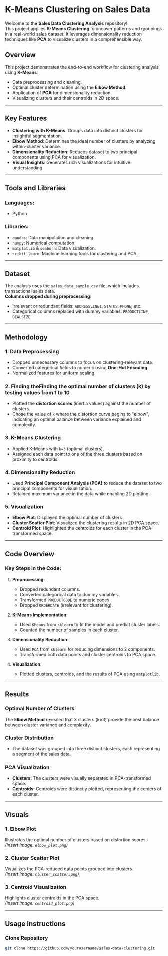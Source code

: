 # **K-Means Clustering on Sales Data**

Welcome to the **Sales Data Clustering Analysis** repository!  
This project applies **K-Means Clustering** to uncover patterns and groupings in a real-world sales dataset. It leverages dimensionality reduction techniques like **PCA** to visualize clusters in a comprehensible way.

## **Overview**

This project demonstrates the end-to-end workflow for clustering analysis using **K-Means**:
- Data preprocessing and cleaning.
- Optimal cluster determination using the **Elbow Method**.
- Application of **PCA** for dimensionality reduction.
- Visualizing clusters and their centroids in 2D space.

---

## **Key Features**

- **Clustering with K-Means**: Groups data into distinct clusters for insightful segmentation.
- **Elbow Method**: Determines the ideal number of clusters by analyzing within-cluster variance.
- **Dimensionality Reduction**: Reduces dataset to two principal components using PCA for visualization.
- **Visual Insights**: Generates rich visualizations for intuitive understanding.

---

## **Tools and Libraries**

### **Languages**:
- Python

### **Libraries**:
- `pandas`: Data manipulation and cleaning.
- `numpy`: Numerical computation.
- `matplotlib` & `seaborn`: Data visualization.
- `scikit-learn`: Machine learning tools for clustering and PCA.

---

## **Dataset**

The analysis uses the `sales_data_sample.csv` file, which includes transactional sales data.  
**Columns dropped during preprocessing**:
- Irrelevant or redundant fields: `ADDRESSLINE1`, `STATUS`, `PHONE`, etc.
- Categorical columns replaced with dummy variables: `PRODUCTLINE`, `DEALSIZE`.

---

## **Methodology**

### 1. **Data Preprocessing**
- Dropped unnecessary columns to focus on clustering-relevant data.
- Converted categorical fields to numeric using **One-Hot Encoding**.
- Normalized features for uniform scaling.

### 2. **Finding theFinding the optimal number of clusters (k) by testing values from 1 to 10**
  - Plotted the **distortion scores** (inertia values) against the number of clusters.  
  - Chose the value of `k` where the distortion curve begins to "elbow", indicating an optimal balance between variance explained and complexity.

### 3. **K-Means Clustering**
- Applied K-Means with `k=3` (optimal clusters).
- Assigned each data point to one of the three clusters based on proximity to centroids.

### 4. **Dimensionality Reduction**
- Used **Principal Component Analysis (PCA)** to reduce the dataset to two principal components for visualization.
- Retained maximum variance in the data while enabling 2D plotting.

### 5. **Visualization**
- **Elbow Plot**: Displayed the optimal number of clusters.
- **Cluster Scatter Plot**: Visualized the clustering results in 2D PCA space.
- **Centroid Plot**: Highlighted the centroids for each cluster in the PCA-transformed space.

---

## **Code Overview**

### **Key Steps in the Code**:
1. **Preprocessing**:
   - Dropped redundant columns.
   - Converted categorical data to dummy variables.
   - Transformed `PRODUCTCODE` to numeric codes.
   - Dropped `ORDERDATE` (irrelevant for clustering).

2. **K-Means Implementation**:
   - Used `KMeans` from `sklearn` to fit the model and predict cluster labels.
   - Counted the number of samples in each cluster.

3. **Dimensionality Reduction**:
   - Used `PCA` from `sklearn` for reducing dimensions to 2 components.
   - Transformed both data points and cluster centroids to PCA space.

4. **Visualization**:
   - Plotted clusters, centroids, and the results of PCA using `matplotlib`.

---

## **Results**

### **Optimal Number of Clusters**
The **Elbow Method** revealed that 3 clusters (k=3) provide the best balance between cluster variance and complexity.

### **Cluster Distribution**
- The dataset was grouped into three distinct clusters, each representing a segment of the sales data.

### **PCA Visualization**
- **Clusters**: The clusters were visually separated in PCA-transformed space.
- **Centroids**: Centroids were distinctly plotted, representing the centers of each cluster.

---

## **Visuals**

### 1. **Elbow Plot**  
Illustrates the optimal number of clusters based on distortion scores.  
*(Insert image: `elbow_plot.png`)*  

### 2. **Cluster Scatter Plot**  
Visualizes the PCA-reduced data points grouped into clusters.  
*(Insert image: `cluster_scatter.png`)*  

### 3. **Centroid Visualization**  
Highlights cluster centroids in the PCA space.  
*(Insert image: `centroid_plot.png`)*

---

## **Usage Instructions**

### **Clone Repository**
```bash
git clone https://github.com/yourusername/sales-data-clustering.git

